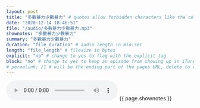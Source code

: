 ```yaml
---
layout: post
title: "多數暴力少數暴力" # quotes allow forbidden characters like the colon
date: "2020-12-14 18:46:51"
file: "/audio/多數暴力少數暴力.mp3"
shownotes: "多數暴力少數暴力"
summary: "多數暴力少數暴力"
duration: "file_duration" # audio length in min:sec
length: "file_length" # filesize in bytes
explicit: "no" # change to yes to flag with the explicit tag
block: "no" # change to yes to keep an episode from showing up in iTunes
# permalink: /1 # will be the ending part of the pages URL, delete to default to the title
---
```


<audio controls>
<source src="{{site.url}}{{site.baseurl}}{{ page.file }}" type="audio/x-mp3">
Your browser does not support the audio element.
</audio>
{{ page.shownotes }}
